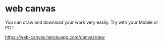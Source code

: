# web canvas
You can draw and download your work very easliy.
Try with your Mobile or PC !

https://web-canvas.herokuapp.com/canvas/new

